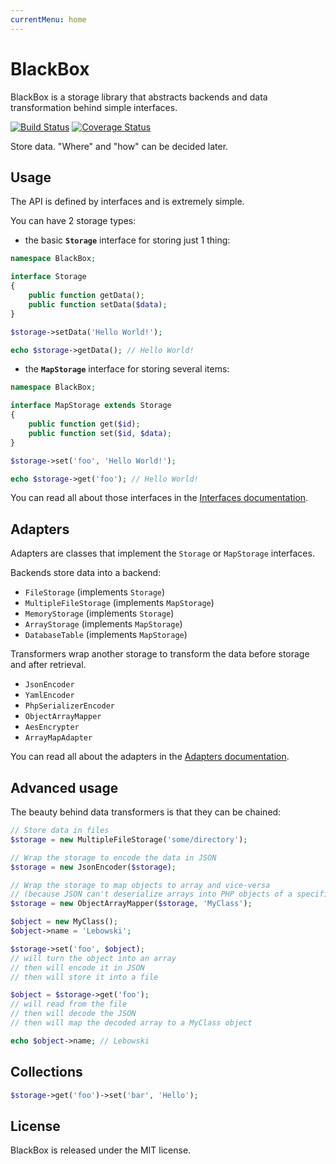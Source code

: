```yaml
---
currentMenu: home
---
```


# BlackBox

BlackBox is a storage library that abstracts backends and data transformation behind simple interfaces.

[![Build Status](https://travis-ci.org/mnapoli/BlackBox.svg?branch=master)](https://travis-ci.org/mnapoli/BlackBox)
[![Coverage Status](https://img.shields.io/coveralls/mnapoli/BlackBox.svg)](https://coveralls.io/r/mnapoli/BlackBox?branch=master)

Store data. "Where" and "how" can be decided later.

## Usage

The API is defined by interfaces and is extremely simple.

You can have 2 storage types:

- the basic **`Storage`** interface for storing just 1 thing:

```php
namespace BlackBox;

interface Storage
{
    public function getData();
    public function setData($data);
}

$storage->setData('Hello World!');

echo $storage->getData(); // Hello World!
```

- the **`MapStorage`** interface for storing several items:

```php
namespace BlackBox;

interface MapStorage extends Storage
{
    public function get($id);
    public function set($id, $data);
}

$storage->set('foo', 'Hello World!');

echo $storage->get('foo'); // Hello World!
```

You can read all about those interfaces in the [Interfaces documentation](doc/interfaces.md).

## Adapters

Adapters are classes that implement the `Storage` or `MapStorage` interfaces.

Backends store data into a backend:

- `FileStorage` (implements `Storage`)
- `MultipleFileStorage` (implements `MapStorage`)
- `MemoryStorage` (implements `Storage`)
- `ArrayStorage` (implements `MapStorage`)
- `DatabaseTable` (implements `MapStorage`)

Transformers wrap another storage to transform the data before storage and after retrieval.

- `JsonEncoder`
- `YamlEncoder`
- `PhpSerializerEncoder`
- `ObjectArrayMapper`
- `AesEncrypter`
- `ArrayMapAdapter`

You can read all about the adapters in the [Adapters documentation](doc/adapters.md).

## Advanced usage

The beauty behind data transformers is that they can be chained:

```php
// Store data in files
$storage = new MultipleFileStorage('some/directory');

// Wrap the storage to encode the data in JSON
$storage = new JsonEncoder($storage);

// Wrap the storage to map objects to array and vice-versa
// (because JSON can't deserialize arrays into PHP objects of a specific class)
$storage = new ObjectArrayMapper($storage, 'MyClass');

$object = new MyClass();
$object->name = 'Lebowski';

$storage->set('foo', $object);
// will turn the object into an array
// then will encode it in JSON
// then will store it into a file

$object = $storage->get('foo');
// will read from the file
// then will decode the JSON
// then will map the decoded array to a MyClass object

echo $object->name; // Lebowski
```

## Collections

```php
$storage->get('foo')->set('bar', 'Hello');
```

## License

BlackBox is released under the MIT license.
